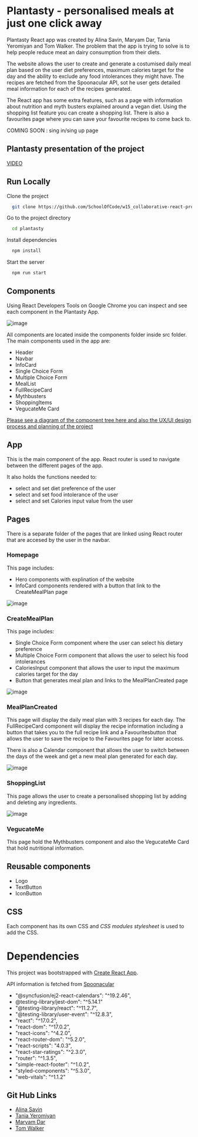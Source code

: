 # Plantasty - personalised meals at just one click away

Plantasty React app was created by Alina Savin, Maryam Dar, Tania Yeromiyan and Tom Walker. The problem that the app is trying to solve is to help people reduce meat an dairy consumption from their diets.

The website allows the user to create and generate a costumised daily meal plan based on the user diet preferences, maximum calories target for the day and the ability to exclude any food intolerances they might have. The recipes are fetched from the Spoonacular API, sot he user gets detailed meal information for each of the recipes generated.

The React app has some extra features, such as a page with information about nutrition and myth busters explained around a vegan diet. Using the shopping list feature you can create a shopping list. There is also a favourites page where you can save your favourite recipes to come back to.

COMING SOON : sing in/sing up page

## Plantasty presentation of the project

[VIDEO](https://vimeo.com/573594031/43b86ff6b6)

## Run Locally

Clone the project

```bash
  git clone https://github.com/SchoolOfCode/w15_collaborative-react-project-team-f-plantasty.git
```

Go to the project directory

```bash
  cd plantasty
```

Install dependencies

```bash
  npm install
```

Start the server

```bash
  npm run start
```

## Components

Using React Developers Tools on Google Chrome you can inspect and see each component in the Plantasty App.

![image](https://user-images.githubusercontent.com/81428418/127002095-20ac7028-370e-44d6-b811-a7489e6a5f28.png)

All components are located inside the components folder inside src folder. The main components used in the app are:

- Header
- Navbar
- InfoCard
- Single Choice Form
- Multiple Choice Form
- MealList
- FullRecipeCard
- Mythbusters
- ShoppingItems
- VegucateMe Card

[Please see a diagram of the component tree here and also the UX/UI design process and planning of the project](https://www.figma.com/file/n8EQaExWEpB0CUSXmXBrfc/Week-11---UX-Project-Board?node-id=0%3A1)

## App

This is the main component of the app. React router is used to navigate between the different pages of the app.

It also holds the functions needed to:

- select and set diet preference of the user
- select and set food intolerance of the user
- select and set Calories input value from the user

## Pages

There is a separate folder of the pages that are linked using React router that are accesed by the user in the navbar.

### Homepage

This page includes:

- Hero components with explination of the website
- InfoCard components rendered with a button that link to the CreateMealPlan page

![image](https://user-images.githubusercontent.com/81428418/127004255-dca8684e-625b-4650-a624-0bc8e5b90844.png)

### CreateMealPlan

This page includes:

- Single Choice Form component where the user can select his dietary preference
- Multiple Choice Form component that allows the user to select his food intolerances
- CaloriesInput component that allows the user to input the maximum calories target for the day
- Button that generates meal plan and links to the MealPlanCreated page

![image](https://user-images.githubusercontent.com/81428418/127004349-80d302b1-3fc0-4555-9220-5df0d8513ccc.png)

### MealPlanCreated

This page will display the daily meal plan with 3 recipes for each day. The FullRecipeCard component will display the recipe information including a button that takes you to the full recipe link and a Favouritesbutton that allows the user to save the recipe to the Favourites page for later access.

There is also a Calendar component that allows the user to switch between the days of the week and get a new meal plan generated for each day.

![image](https://user-images.githubusercontent.com/81428418/127005061-06bf2e89-687b-4404-8a86-d1320bdaa275.png)

### ShoppingList

This page allows the user to create a personalised shopping list by adding and deleting any ingredients.

![image](https://user-images.githubusercontent.com/81428418/127005394-23a2fdaa-466c-410a-9a13-034036b5bc28.png)

### VegucateMe

This page hold the Mythbusters component and also the VegucateMe Card that hold nutritional information.

## Reusable components

- Logo
- TextButton
- IconButton

## CSS

Each component has its own CSS and _CSS modules stylesheet_ is used to add the CSS.

# Dependencies

This project was bootstrapped with [Create React App](https://github.com/facebook/create-react-app).

API information is fetched from [Spoonacular](https://spoonacular.com/food-api)

- "@syncfusion/ej2-react-calendars": "^19.2.46",
- @testing-library/jest-dom": "^5.14.1"
- "@testing-library/react": "^11.2.7",
- "@testing-library/user-event": "^12.8.3",
- "react": "^17.0.2",
- "react-dom": "^17.0.2",
- "react-icons": "^4.2.0",
- "react-router-dom": "^5.2.0",
- "react-scripts": "4.0.3",
- "react-star-ratings": "^2.3.0",
- "router": "^1.3.5",
- "simple-react-footer": "^1.0.2",
- "styled-components": "^5.3.0",
- "web-vitals": "^1.1.2"

## Git Hub Links

- [Alina Savin](https://github.com/alinasavin)
- [Tania Yeromiyan](https://github.com/TaniaY21)
- [Maryam Dar](https://github.com/md126)
- [Tom Walker](https://github.com/Pillroy)
